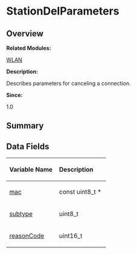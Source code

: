 # StationDelParameters<a name="ZH-CN_TOPIC_0000001054879572"></a>

## **Overview**<a name="section1119930132093537"></a>

**Related Modules:**

[WLAN](WLAN.md)

**Description:**

Describes parameters for canceling a connection. 

**Since:**

1.0

## **Summary**<a name="section532631655093537"></a>

## Data Fields<a name="pub-attribs"></a>

<a name="table1951795796093537"></a>
<table><thead align="left"><tr id="row1460342309093537"><th class="cellrowborder" valign="top" width="50%" id="mcps1.1.3.1.1"><p id="p1660479860093537"><a name="p1660479860093537"></a><a name="p1660479860093537"></a>Variable Name</p>
</th>
<th class="cellrowborder" valign="top" width="50%" id="mcps1.1.3.1.2"><p id="p1799915408093537"><a name="p1799915408093537"></a><a name="p1799915408093537"></a>Description</p>
</th>
</tr>
</thead>
<tbody><tr id="row1806720321093537"><td class="cellrowborder" valign="top" width="50%" headers="mcps1.1.3.1.1 "><p id="p2030969769093537"><a name="p2030969769093537"></a><a name="p2030969769093537"></a><a href="WLAN.md#ga83cfa2d4899721ac3448d99ea5b0bef2">mac</a></p>
</td>
<td class="cellrowborder" valign="top" width="50%" headers="mcps1.1.3.1.2 "><p id="p948283760093537"><a name="p948283760093537"></a><a name="p948283760093537"></a>const uint8_t *&nbsp;</p>
</td>
</tr>
<tr id="row1232850829093537"><td class="cellrowborder" valign="top" width="50%" headers="mcps1.1.3.1.1 "><p id="p449137894093537"><a name="p449137894093537"></a><a name="p449137894093537"></a><a href="WLAN.md#gac649567339d882d98c5f4ba98bbb241e">subtype</a></p>
</td>
<td class="cellrowborder" valign="top" width="50%" headers="mcps1.1.3.1.2 "><p id="p813051374093537"><a name="p813051374093537"></a><a name="p813051374093537"></a>uint8_t&nbsp;</p>
</td>
</tr>
<tr id="row572023713093537"><td class="cellrowborder" valign="top" width="50%" headers="mcps1.1.3.1.1 "><p id="p72904498093537"><a name="p72904498093537"></a><a name="p72904498093537"></a><a href="WLAN.md#gaadcc8f71dfd7b2c5ecc072cceb5fa3bb">reasonCode</a></p>
</td>
<td class="cellrowborder" valign="top" width="50%" headers="mcps1.1.3.1.2 "><p id="p1490452020093537"><a name="p1490452020093537"></a><a name="p1490452020093537"></a>uint16_t&nbsp;</p>
</td>
</tr>
</tbody>
</table>

